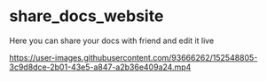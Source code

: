 # share_docs_website
Here you can share your docs with friend and edit it live

https://user-images.githubusercontent.com/93666262/152548805-3c9d8dce-2b01-43e5-a847-a2b36e409a24.mp4
